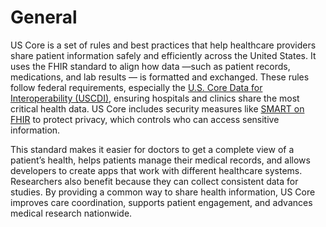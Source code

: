 # General

US Core is a set of rules and best practices that help healthcare providers share patient information safely and efficiently across the United States. It uses the FHIR standard to align how data —such as patient records, medications, and lab results — is formatted and exchanged. These rules follow federal requirements, especially the [U.S. Core Data for Interoperability (USCDI)](https://www.healthit.gov/isp/united-states-core-data-interoperability-uscdi), ensuring hospitals and clinics share the most critical health data. US Core includes security measures like [SMART on FHIR](https://hl7.org/fhir/smart-app-launch/) to protect privacy, which controls who can access sensitive information.  

This standard makes it easier for doctors to get a complete view of a patient’s health, helps patients manage their medical records, and allows developers to create apps that work with different healthcare systems. Researchers also benefit because they can collect consistent data for studies. By providing a common way to share health information, US Core improves care coordination, supports patient engagement, and advances medical research nationwide.  
